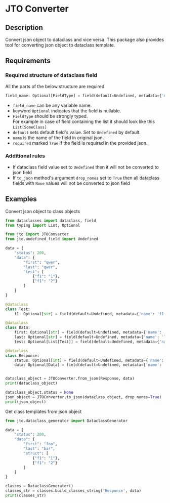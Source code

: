 # JTO Converter

## Description
Convert json object to dataclass and vice versa.
This package also provides tool for converting json object to dataclass template.

## Requirements
### Required structure of dataclass field
All the parts of the below structure are required.
```python
field_name: Optional[FieldType] = field(default=Undefined, metadata={'name': 'json_field_name', 'required': False})
```
- `field_name` can be any variable name.
- keyword `Optional` indicates that the field is nullable.
- `FieldType` should be strongly typed.   
For example in case of field containing the list it should look like this `List[SomeClass]`
- `default` sets default field's value. Set to `Undefined` by default.
- `name` is the name of the field in original json.
- `required` marked `True` if the field is required in the provided json.

### Additional rules
- If dataclass field value set to `Undefined` then it will not be converted to json field
- If `to_json` method's argument `drop_nones` set to `True` 
then all dataclass fields with `None` values will not be converted to json field

## Examples

Convert json object to class objects
```python
from dataclasses import dataclass, field
from typing import List, Optional

from jto import JTOConverter
from jto.undefined_field import Undefined

data = {
    "status": 200,
    "data": {
        "first": "qwer",
        "last": "qwer",
        "test": [
            {"f1": "1"},
            {"f1": "2"}
        ]
    }
}

@dataclass
class Test:
    f1: Optional[str] = field(default=Undefined, metadata={'name': 'f1', 'required': False})

@dataclass
class Data:
    first: Optional[str] = field(default=Undefined, metadata={'name': 'first', 'required': False})
    last: Optional[str] = field(default=Undefined, metadata={'name': 'last', 'required': False})
    test: Optional[List[Test]] = field(default=Undefined, metadata={'name': 'test', 'required': False})

@dataclass
class Response:
    status: Optional[int] = field(default=Undefined, metadata={'name': 'status', 'required': False})
    data: Optional[Data] = field(default=Undefined, metadata={'name': 'data', 'required': False})


dataclass_object = JTOConverter.from_json(Response, data)
print(dataclass_object)

dataclass_object.status = None
json_object = JTOConverter.to_json(dataclass_object, drop_nones=True)
print(json_object)
```
Get class templates from json object

```python
from jto.dataclass_generator import DataclassGenerator

data = {
    "status": 200,
    "data": {
        "first": "foo",
        "last": "bar",
        "struct": [
            {"f1": "1"},
            {"f1": "2"}
        ]
    }
}

classes = DataclassGenerator()
classes_str = classes.build_classes_string('Response', data)
print(classes_str)
```
